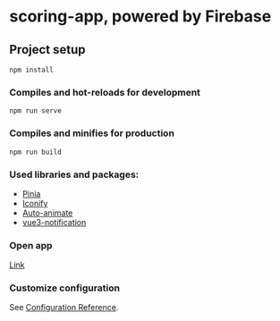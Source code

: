 # scoring-app, powered by Firebase

## Project setup
```
npm install
```

### Compiles and hot-reloads for development
```
npm run serve
```

### Compiles and minifies for production
```
npm run build
```

### Used libraries and packages:
- [Pinia](https://docs.iconify.design/)
- [Iconify](https://docs.iconify.design/)
- [Auto-animate](https://auto-animate.formkit.com/)
- [vue3-notification](https://www.npmjs.com/package/@kyvg/vue3-notification)

### Open app
[Link](https://frogrider.github.io/scoring-app/#/)

### Customize configuration
See [Configuration Reference](https://cli.vuejs.org/config/).
